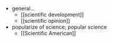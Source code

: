 - general...
    - [[scientific development]]
    - [[scientific opinion]]
- popularize of science; popular science
    - [[Scientific American]]
